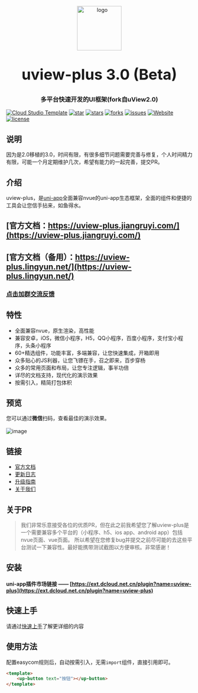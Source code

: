 <p align="center">
    <img alt="logo" src="https://uviewui.com/common/logo.png" width="120" height="120" style="margin-bottom: 10px;">
</p>

<h3 align="center" style="margin: 30px 0 30px;font-weight: bold;font-size:40px;">uview-plus 3.0 (Beta)</h3>
<h3 align="center">多平台快速开发的UI框架(fork自uView2.0)</h3>

[![Cloud Studio Template](https://cs-res.codehub.cn/common/assets/icon-badge.svg)](https://club.cloudstudio.net/261753/11943789224931328)
[![star](https://gitee.com/jry/uview-plus/badge/star.svg?theme=gvp)](https://gitee.com/jry/uview-plus/stargazers)
[![stars](https://img.shields.io/github/stars/ijry/uview-plus?style=flat-square&logo=GitHub)](https://github.com/ijry/uview-plus)
[![forks](https://img.shields.io/github/forks/ijry/uview-plus?style=flat-square&logo=GitHub)](https://github.com/ijry/uview-plus)
[![issues](https://img.shields.io/github/issues/ijry/uview-plus?style=flat-square&logo=GitHub)](https://github.com/ijry/uview-plus/issues)
[![Website](https://img.shields.io/badge/uview-plus-blue?style=flat-square)](https://ijry.github.io/uview-plus/)
[![license](https://img.shields.io/github/license/ijry/uview-plus?style=flat-square)](https://en.wikipedia.org/wiki/MIT_License)
<!-- [![release](https://img.shields.io/github/v/release/ijry/uview-plus?style=flat-square)](https://github.com/ijry/uview-plus/releases) -->

## 说明

因为是2.0移植的3.0，时间有限，有很多细节问题需要完善与修复，个人时间精力有限，可能一个月定期维护几次，希望有能力的一起完善，提交PR。

## 介绍

uview-plus，是[uni-app](https://uniapp.dcloud.io/)全面兼容nvue的uni-app生态框架，全面的组件和便捷的工具会让您信手拈来，如鱼得水。

## [官方文档：https://uview-plus.jiangruyi.com/](https://uview-plus.jiangruyi.com/)## [官方文档（备用）：https://uview-plus.lingyun.net/](https://uview-plus.lingyun.net/)

### [点击加群交流反馈](https://uview-plus.jiangruyi.com/components/addQQGroup.html)

## 特性

- 全面兼容nvue，原生渲染，高性能
- 兼容安卓，iOS，微信小程序，H5，QQ小程序，百度小程序，支付宝小程序，头条小程序
- 60+精选组件，功能丰富，多端兼容，让您快速集成，开箱即用
- 众多贴心的JS利器，让您飞镖在手，召之即来，百步穿杨
- 众多的常用页面和布局，让您专注逻辑，事半功倍
- 详尽的文档支持，现代化的演示效果
- 按需引入，精简打包体积


## 预览

您可以通过**微信**扫码，查看最佳的演示效果。
<br>
<br>
![image](https://user-images.githubusercontent.com/3102798/197370341-2f5ca42c-7d8f-400a-bbc7-051500842fbf.png)


## 链接

- [官方文档](https://uview-plus.jiangruyi.com/)
- [更新日志](https://uview-plus.jiangruyi.com/components/changelog.html)
- [升级指南](https://uview-plus.jiangruyi.com/components/changeGuide.html)
- [关于我们](https://uview-plus.jiangruyi.com/cooperation/about.html)

## 关于PR

> 我们非常乐意接受各位的优质PR，但在此之前我希望您了解uview-plus是一个需要兼容多个平台的（小程序、h5、ios app、android app）包括nvue页面、vue页面。
> 所以希望在您修复bug并提交之前尽可能的去这些平台测试一下兼容性。最好能携带测试截图以方便审核。非常感谢！

## 安装

#### **uni-app插件市场链接** —— [https://ext.dcloud.net.cn/plugin?name=uview-plus](https://ext.dcloud.net.cn/plugin?name=uview-plus)

## 快速上手

请通过[快速上手](https://uview-plus.jiangruyi.com/components/quickstart.html)了解更详细的内容

## 使用方法
配置easycom规则后，自动按需引入，无需`import`组件，直接引用即可。

```html
<template>
	<up-button text="按钮"></up-button>
</template>
```


